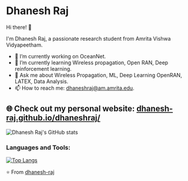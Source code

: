 # Dhanesh Raj

Hi there! 👋

I'm Dhanesh Raj, a passionate research student from Amrita Vishwa Vidyapeetham.

- 🔭 I’m currently working on OceanNet.
- 🌱 I’m currently learning Wireless propagation, Open RAN, Deep reinforcement learning.
- 💬 Ask me about Wireless Propagation, ML, Deep Learning OpenRAN, LATEX, Data Analysis.
- 📫 How to reach me: dhaneshraj@am.amrita.edu.

## 🌐 Check out my personal website: [dhanesh-raj.github.io/dhaneshraj/](https://dhanesh-raj.github.io/dhaneshraj/)

![Dhanesh Raj's GitHub stats](https://github-readme-stats.vercel.app/api?username=dhanesh-raj&show_icons=true&theme=radical)

### Languages and Tools:

[![Top Langs](https://github-readme-stats.vercel.app/api/top-langs/?username=dhanesh-raj&layout=compact)](https://github.com/dhanesh-raj/dhaneshraj)

⭐️ From [dhanesh-raj](https://github.com/dhanesh-raj)
